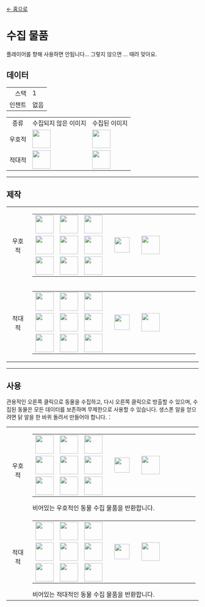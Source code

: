 [← 홈으로](../)
# 수집 물품
플레이어를 향해 사용하면 안됩니다... 그렇지 않으면 ... 때려 맞아요.

## 데이터
<table>
    <tr><td align="end">스택</td><td>1</td></tr>
    <tr><td align="end">인챈트</td><td>없음</td></tr>
</table>
<table>
    <tr><td align="center">종류</td><td align="center">수집되지 않은 이미지</td><td align="center">수집된 이미지</td></tr>
    <tr><td align="center">우호적</td><td><img src="https://i.imgur.com/ZvzYK32.png" height="48"/></td><td><img src="https://i.imgur.com/horYOR1.png" height="48"/></td></tr>
    <tr><td align="center">적대적</td><td><img src="https://i.imgur.com/bLvlyCD.png" height="48"/></td><td><img src="https://i.imgur.com/qvrHVFH.png" height="48"/></td></tr>
</table>

---

## 제작
<table>
    <tr>
        <td align="center">우호적</td>
        <td>
            <table>
                <tr><td><img src="https://i.imgur.com/ZJn6ZOj.png" width="48"/></td><td><img src="https://i.imgur.com/Il5pGn3.png" width="48"/></td><td><img src="https://i.imgur.com/wl43BjZ.png" width="48"/></td><td colspan="3"></td></tr>
                <tr><td><img src="https://i.imgur.com/GkMJMSS.png" width="48"/></td><td><img src="https://i.imgur.com/Nz7hGwj.png" width="48"/></td><td><img src="https://i.imgur.com/wl43BjZ.png" width="48"/></td><td width="70" align="center"><img src="https://i.imgur.com/VE0KqIE.png" width="40"/></td><td><img src="https://i.imgur.com/ZvzYK32.png" width="48"/></td><td width="70"></td></tr>
                <tr><td><img src="https://i.imgur.com/wl43BjZ.png" width="48"/></td><td><img src="https://i.imgur.com/wl43BjZ.png" width="48"/></td><td><img src="https://i.imgur.com/wl43BjZ.png" width="48"/></td><td colspan="3"></td></tr>
            </table>
        </td>
    </tr>
    <tr>
        <td align="center">적대적</td>
        <td>
            <table>
                <tr><td><img src="https://i.imgur.com/ZJn6ZOj.png" width="48"/></td><td><img src="https://i.imgur.com/Il5pGn3.png" width="48"/></td><td><img src="https://i.imgur.com/wl43BjZ.png" width="48"/></td><td colspan="3"></td></tr>
                <tr><td><img src="https://i.imgur.com/GkMJMSS.png" width="48"/></td><td><img src="https://i.imgur.com/p7vVzp7.png" width="48"/></td><td><img src="https://i.imgur.com/wl43BjZ.png" width="48"/></td><td width="70" align="center"><img src="https://i.imgur.com/VE0KqIE.png" width="40"/></td><td><img src="https://i.imgur.com/bLvlyCD.png" width="48"/></td><td width="70"></td></tr>
                <tr><td><img src="https://i.imgur.com/wl43BjZ.png" width="48"/></td><td><img src="https://i.imgur.com/wl43BjZ.png" width="48"/></td><td><img src="https://i.imgur.com/wl43BjZ.png" width="48"/></td><td colspan="3"></td></tr>
            </table>
        </td>
    </tr>
</table>

---

## 사용
관용적인 오른쪽 클릭으로 동물을 수집하고, 다시 오른쪽 클릭으로 방출할 수 있으며, 수집된 동물은 모든 데이터를 보존하며 무제한으로 사용할 수 있습니다.
생스폰 알을 얻으려면 닭 알을 한 바퀴 돌려서 만들어야 합니다.：

<table>
    <tr>
        <td align="center">우호적</td>
        <td>
            <table>
                <tr><td><img src="https://i.imgur.com/NJNPzfh.png" width="48"/></td><td><img src="https://i.imgur.com/NJNPzfh.png" width="48"/></td><td><img src="https://i.imgur.com/NJNPzfh.png" width="48"/></td><td colspan="3"></td></tr>
                <tr><td><img src="https://i.imgur.com/NJNPzfh.png" width="48"/></td><td><img src="https://i.imgur.com/horYOR1.png" width="48"/></td><td><img src="https://i.imgur.com/NJNPzfh.png" width="48"/></td><td width="70" align="center"><img src="https://i.imgur.com/VE0KqIE.png" width="40"/></td><td><img src="https://i.imgur.com/RrFmemu.png" width="48"/></td><td width="70"></td></tr>
                <tr><td><img src="https://i.imgur.com/NJNPzfh.png" width="48"/></td><td><img src="https://i.imgur.com/NJNPzfh.png" width="48"/></td><td><img src="https://i.imgur.com/NJNPzfh.png" width="48"/></td><td colspan="3"></td></tr>
            </table>
            비어있는 우호적인 동물 수집 물품을 반환합니다.
        </td>
    </tr>
    <tr>
        <td align="center">적대적</td>
        <td>
            <table>
                <tr><td><img src="https://i.imgur.com/NJNPzfh.png" width="48"/></td><td><img src="https://i.imgur.com/NJNPzfh.png" width="48"/></td><td><img src="https://i.imgur.com/NJNPzfh.png" width="48"/></td><td colspan="3"></td></tr>
                <tr><td><img src="https://i.imgur.com/NJNPzfh.png" width="48"/></td><td><img src="https://i.imgur.com/qvrHVFH.png" width="48"/></td><td><img src="https://i.imgur.com/NJNPzfh.png" width="48"/></td><td width="70" align="center"><img src="https://i.imgur.com/VE0KqIE.png" width="40"/></td><td><img src="https://i.imgur.com/TwJZAU3.png" width="48"/></td><td width="70"></td></tr>
                <tr><td><img src="https://i.imgur.com/NJNPzfh.png" width="48"/></td><td><img src="https://i.imgur.com/NJNPzfh.png" width="48"/></td><td><img src="https://i.imgur.com/NJNPzfh.png" width="48"/></td><td colspan="3"></td></tr>
            </table>
            비어있는 적대적인 동물 수집 물품을 반환합니다.
        </td>
    </tr>
</table>
